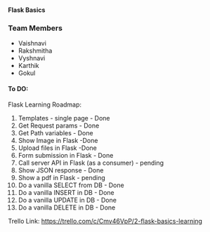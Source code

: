 #### Flask Basics

### Team Members

- Vaishnavi
- Rakshmitha
- Vyshnavi
- Karthik
- Gokul

#### To DO:

Flask Learning Roadmap:

1. Templates - single page - Done
2. Get Request params - Done
3. Get Path variables - Done
4. Show Image in Flask -Done
5. Upload files in Flask -Done
6. Form submission in Flask - Done
7. Call server API in Flask (as a consumer) - pending
8. Show JSON response - Done
9. Show a pdf in Flask - pending
10. Do a vanilla SELECT from DB - Done
11. Do a vanilla INSERT in DB - Done
12. Do a vanilla UPDATE in DB - Done
13. Do a vanilla DELETE in DB - Done

Trello Link:
https://trello.com/c/Cmv46VpP/2-flask-basics-learning
